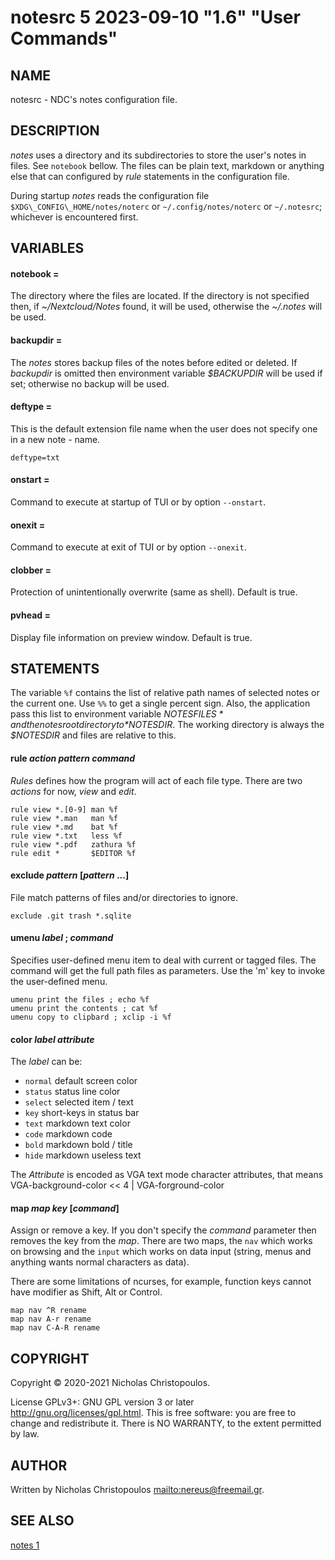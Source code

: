 # notesrc 5 2023-09-10 "1.6" "User Commands"
## NAME
notesrc - NDC's notes configuration file.

## DESCRIPTION
*notes* uses a directory and its subdirectories to store the user's notes in files.
See `notebook` bellow.
The files can be plain text, markdown or anything else that
can configured by *rule* statements in the configuration file.

During startup *notes* reads the configuration file
`$XDG\_CONFIG\_HOME/notes/noterc` or `~/.config/notes/noterc` or `~/.notesrc`;
whichever is encountered first.

## VARIABLES

#### notebook = <directory>
The directory where the files are located.
If the directory is not specified then,
if *~/Nextcloud/Notes* found, it will
be used, otherwise the *~/.notes* will be used.

#### backupdir = <directory>
The *notes* stores backup files of the notes before edited or deleted.
If *backupdir* is omitted then environment variable *$BACKUPDIR* will be used if set;
otherwise no backup will be used.

#### deftype = <extension>
This is the default extension file name when the user does not specify one in a new
note - name.

```
deftype=txt
```

#### onstart = <command-line>
Command to execute at startup of TUI or by option `--onstart`.

#### onexit = <command-line>
Command to execute at exit of TUI or by option `--onexit`.

#### clobber = <boolean>
Protection of unintentionally overwrite (same as shell).
Default is true.

#### pvhead = <boolean>
Display file information on preview window.
Default is true.

## STATEMENTS
The variable `%f` contains the list of relative path names of selected notes or the
current one. Use `%%` to get a single percent sign. Also, the application pass
this list to environment variable *$NOTESFILES* and the notes root directory to
*$NOTESDIR*. The working directory is always the *$NOTESDIR* and files are
relative to this.

#### rule *action* *pattern* *command*
*Rules* defines how the program will act of each file type.
There are two *actions* for now, *view* and *edit*.

```
rule view *.[0-9] man %f
rule view *.man   man %f
rule view *.md    bat %f
rule view *.txt   less %f
rule view *.pdf   zathura %f
rule edit *       $EDITOR %f
```

#### exclude *pattern* [*pattern* ...]
File match patterns of files and/or directories to ignore.

```
exclude .git trash *.sqlite
```

#### umenu *label* ; *command*
Specifies user-defined menu item to deal with current or tagged files.
The command will get the full path files as parameters.
Use the 'm' key to invoke the user-defined menu.

```
umenu print the files ; echo %f
umenu print the contents ; cat %f
umenu copy to clipbard ; xclip -i %f
```

#### color *label* *attribute*

The *label* can be:
* `normal` default screen color
* `status` status line color
* `select` selected item / text
* `key` short-keys in status bar
* `text` markdown text color
* `code` markdown code 
* `bold` markdown bold / title
* `hide` markdown useless text

The *Attribute* is encoded as VGA text mode character attributes,
that means VGA-background-color << 4 | VGA-forground-color

#### map *map* *key* [*command*]
Assign or remove a key. If you don't specify the *command* parameter then
removes the key from the *map*. There are two maps, the `nav` which works
on browsing and the `input` which works on data input (string, menus and
anything wants normal characters as data).

There are some limitations of ncurses, for example, function keys cannot have
modifier as Shift, Alt or Control.

```
map nav ^R rename
map nav A-r rename
map nav C-A-R rename
```

## COPYRIGHT
Copyright © 2020-2021 Nicholas Christopoulos.

License GPLv3+: GNU GPL version 3 or later <http://gnu.org/licenses/gpl.html>.
This is free software: you are free to change and redistribute it.
There is NO WARRANTY, to the extent permitted by law.

## AUTHOR
Written by Nicholas Christopoulos <mailto:nereus@freemail.gr>.

## SEE ALSO
[notes 1](man)

